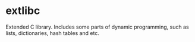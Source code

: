# extlibc
Extended C library.
Includes some parts of dynamic programming, such as lists, dictionaries,
hash tables and etc.
